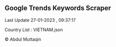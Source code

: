 

## Google Trends Keywords Scraper 
 
Last Update 27-01-2023 , 09:37:17

Country List :
VIETNAM.json



© Abdul Muttaqin 
